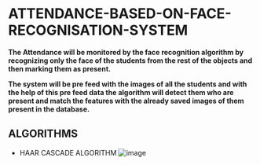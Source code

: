 # ATTENDANCE-BASED-ON-FACE-RECOGNISATION-SYSTEM

**The Attendance will be monitored by the face recognition algorithm by recognizing only the face of the students from the rest of the objects and then marking them as present.** 

**The system will be pre feed with the images of all the students and with the help of this pre feed data the algorithm will detect them who are present and match the features with the already saved images of them present in the database.**

## ALGORITHMS
* HAAR CASCADE ALGORITHM
![image](https://user-images.githubusercontent.com/88432041/166216388-ddedc24b-7368-4655-9c3e-a9f5422fabd2.png)





